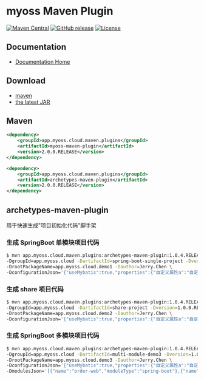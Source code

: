 # myoss Maven Plugin

[![Maven Central](https://img.shields.io/maven-central/v/app.myoss.cloud.maven.plugins/myoss-maven-plugin.svg)](https://maven-badges.herokuapp.com/maven-central/app.myoss.cloud.maven.plugins/myoss-maven-plugin/)
[![GitHub release](https://img.shields.io/github/release/myoss-cloud/myoss-maven-plugin.svg)](https://github.com/myoss-cloud/myoss-maven-plugin/releases)
[![License](https://img.shields.io/badge/license-Apache%202-4EB1BA.svg)](https://www.apache.org/licenses/LICENSE-2.0.html)

## Documentation

- [Documentation Home](https://github.com/myoss-cloud/myoss-maven-plugin/wiki)

## Download

- [maven][1]
- [the latest JAR][2]  

[1]: http://repo1.maven.org/maven2/com/github/myoss/maven/plugins/myoss-maven-plugin/  
[2]: https://search.maven.org/remote_content?g=app.myoss.cloud.maven.plugins&a=myoss-maven-plugin&v=LATEST

## Maven

```xml
<dependency>
    <groupId>app.myoss.cloud.maven.plugins</groupId>
    <artifactId>myoss-maven-plugin</artifactId>
    <version>2.0.0.RELEASE</version>
</dependency>
```

```xml
<dependency>
    <groupId>app.myoss.cloud.maven.plugins</groupId>
    <artifactId>archetypes-maven-plugin</artifactId>
    <version>2.0.0.RELEASE</version>
</dependency>
```

## archetypes-maven-plugin

用于快速生成"项目初始化代码"脚手架

### 生成 SpringBoot 单模块项目代码

```bash
$ mvn app.myoss.cloud.maven.plugins:archetypes-maven-plugin:1.0.4.RELEASE:springBootSingleProject -Ddirectory='/Users/jerry/workspaces/github/myoss/myoss-java/myoss-maven-plugin/archetypes-maven-plugin/target' \
-DgroupId=app.myoss.cloud -DartifactId=spring-boot-single-project -Dversion=1.0.0.RELEASE \
-DrootPackageName=app.myoss.cloud.demo1 -Dauthor=Jerry.Chen \
-DconfigurationJson='{"useMybatis":true,"properties":{"自定义属性a":"自定义属性a的值"}}'
```

### 生成 share 项目代码

```bash
$ mvn app.myoss.cloud.maven.plugins:archetypes-maven-plugin:1.0.4.RELEASE:shareProject -Ddirectory='/Users/jerry/workspaces/github/myoss/myoss-java/myoss-maven-plugin/archetypes-maven-plugin/target' \
-DgroupId=app.myoss.cloud -DartifactId=share-project -Dversion=1.0.0.RELEASE \
-DrootPackageName=app.myoss.cloud.demo2 -Dauthor=Jerry.Chen \
-DconfigurationJson='{"useMybatis":true,"properties":{"自定义属性a":"自定义属性a的值"}}'
```

### 生成 SpringBoot 多模块项目代码

```bash
$ mvn app.myoss.cloud.maven.plugins:archetypes-maven-plugin:1.0.4.RELEASE:springBootMultiModuleProject -Ddirectory='/Users/jerry/workspaces/github/myoss/myoss-java/myoss-maven-plugin/archetypes-maven-plugin/target' \
-DgroupId=app.myoss.cloud -DartifactId=multi-module-demo3 -Dversion=1.0.0.RELEASE \
-DrootPackageName=app.myoss.cloud.demo3 -Dauthor=Jerry.Chen \
-DconfigurationJson='{"useMybatis":true,"properties":{"自定义属性a":"自定义属性a的值"}}'
-DmodulesJson='[{"name":"order-web","moduleType":"spring-boot"},{"name":"order-service","moduleType":"normal"}]'
```
